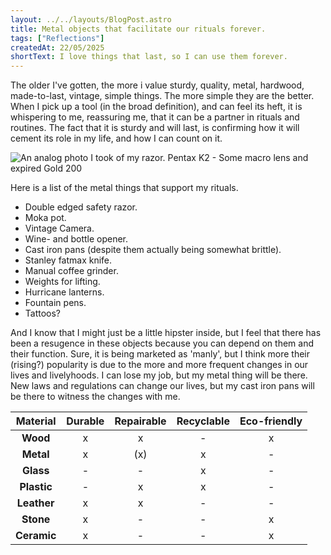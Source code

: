```yaml
---
layout: ../../layouts/BlogPost.astro
title: Metal objects that facilitate our rituals forever.
tags: ["Reflections"]
createdAt: 22/05/2025
shortText: I love things that last, so I can use them forever.
---
```


The older I've gotten, the more i value sturdy, quality, metal, hardwood, made-to-last, vintage, simple things. The more simple they are the better. When I pick up a tool (in the broad definition), and can feel its heft, it is whispering to me, reassuring me, that it can be a partner in rituals and routines. The fact that it is sturdy and will last, is confirming how it will cement its role in my life, and how I can count on it. 

![An analog photo I took of my razor. Pentax K2 - Some macro lens and expired Gold 200](../../images/blog/SafetyRazor.jpg)

Here is a list of the metal things that support my rituals.
- Double edged safety razor.
- Moka pot.
- Vintage Camera.
- Wine- and bottle opener.
- Cast iron pans (despite them actually being somewhat brittle).
- Stanley fatmax knife.
- Manual coffee grinder.
- Weights for lifting.
- Hurricane lanterns.
- Fountain pens.
- Tattoos?

  
And I know that I might just be a little hipster inside, but I feel that there has been a resugence in these objects because you can depend on them and their function. Sure, it is being marketed as 'manly', but I think more their (rising?) popularity is due to the more and more frequent changes in our lives and livelyhoods. I can lose my job, but my metal thing will be there. New laws and regulations can change our lives, but my cast iron pans will be there to witness the changes with me.

| **Material** | **Durable** | **Repairable** | **Recyclable** | **Eco-friendly** |
|:------------:|:-----------:|:--------------:|:--------------:|:----------------:|
| **Wood**     | x           | x              | -              | x                |
| **Metal**    | x           | (x)            | x              | -                |
| **Glass**    | -           | -              | x              | -                |
| **Plastic**  | -           | x              | x              | -                |
| **Leather**  | x           | x              | -              | -                |
| **Stone**    | x           | -              | -              | x                |
| **Ceramic**  | x           | -              | -              | x                |



